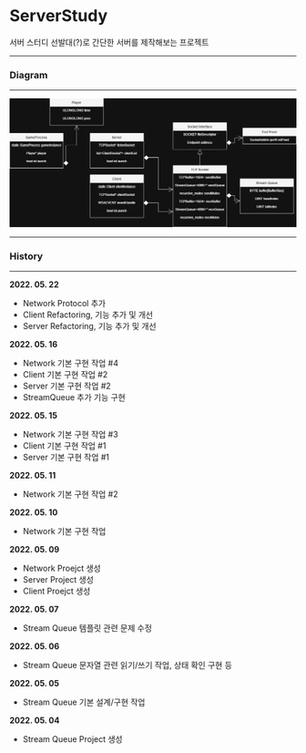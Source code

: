 # ServerStudy

서버 스터디 선발대(?)로 간단한 서버를 제작해보는 프로젝트

---------------

### __Diagram__

-----------

![Diagram](./img/Diagram.png)

---------------

### __History__

-----------

**2022. 05. 22**

- Network Protocol 추가
- Client Refactoring, 기능 추가 및 개선
- Server Refactoring, 기능 추가 및 개선

**2022. 05. 16**

- Network 기본 구현 작업 #4
- Client 기본 구현 작업 #2
- Server 기본 구현 작업 #2
- StreamQueue 추가 기능 구현

**2022. 05. 15**

- Network 기본 구현 작업 #3
- Client 기본 구현 작업 #1
- Server 기본 구현 작업 #1

**2022. 05. 11**

- Network 기본 구현 작업 #2

**2022. 05. 10**

- Network 기본 구현 작업

**2022. 05. 09**

- Network Proejct 생성
- Server Project 생성
- Client Proejct 생성

**2022. 05. 07**

 - Stream Queue 템플릿 관련 문제 수정

**2022. 05. 06**

 - Stream Queue 문자열 관련 읽기/쓰기 작업, 상태 확인 구현 등

**2022. 05. 05**

 - Stream Queue 기본 설계/구현 작업 

**2022. 05. 04**

 - Stream Queue Project 생성
